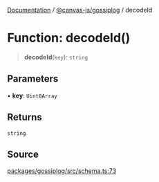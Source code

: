 [Documentation](../../../index.md) / [@canvas-js/gossiplog](../index.md) / decodeId

# Function: decodeId()

> **decodeId**(`key`): `string`

## Parameters

• **key**: `Uint8Array`

## Returns

`string`

## Source

[packages/gossiplog/src/schema.ts:73](https://github.com/canvasxyz/canvas/blob/4c6b729f/packages/gossiplog/src/schema.ts#L73)
